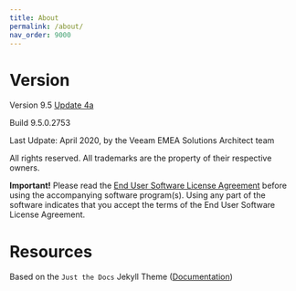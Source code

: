 ```yaml
---
title: About
permalink: /about/
nav_order: 9000
---
```


# Version

Version 9.5 [Update 4a](https://www.veeam.com/kb2970)

Build 9.5.0.2753

Last Udpate: April 2020, by the Veeam EMEA Solutions Architect team

All rights reserved. All trademarks are the property of their respective owners.

**Important!** Please read the [End User Software License Agreement](https://www.veeam.com/eula.html)
before using the accompanying software program(s). Using any part of the software indicates that you
accept the terms of the End User Software License Agreement.


# Resources
Based on the `Just the Docs` Jekyll Theme ([Documentation](https://pmarsceill.github.io/just-the-docs/))
